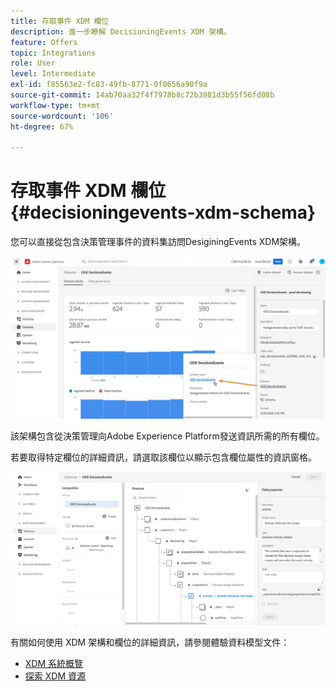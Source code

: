 ```yaml
---
title: 存取事件 XDM 欄位
description: 進一步瞭解 DecisioningEvents XDM 架構。
feature: Offers
topic: Integrations
role: User
level: Intermediate
exl-id: f85563e2-fc83-49fb-8771-0f0656a90f9a
source-git-commit: 14ab70aa32f4f7978b8c72b3981d3b55f56fd08b
workflow-type: tm+mt
source-wordcount: '106'
ht-degree: 67%

---
```


# 存取事件 XDM 欄位 {#decisioningevents-xdm-schema}

您可以直接從包含決策管理事件的資料集訪問DesiginingEvents XDM架構。

![](../assets/access-schema.png)

該架構包含從決策管理向Adobe Experience Platform發送資訊所需的所有欄位。

若要取得特定欄位的詳細資訊，請選取該欄位以顯示包含欄位屬性的資訊窗格。

![](../assets/schema-fields.png)

有關如何使用 XDM 架構和欄位的詳細資訊，請參閱體驗資料模型文件：

* [XDM 系統概覽](https://experienceleague.adobe.com/docs/experience-platform/xdm/home.html?lang=zh-Hant)
* [探索 XDM 資源](https://experienceleague.adobe.com/docs/experience-platform/xdm/ui/explore.html?lang=zh-Hant)
